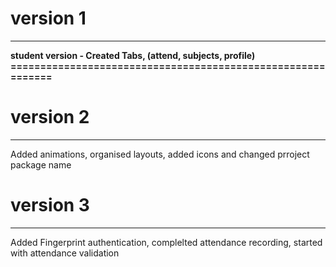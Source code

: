 # version 1
------------------------------------------------------------

**student version -  Created Tabs, (attend, subjects, profile)
============================================================**

# version 2
------------------------------------------------------------

Added animations, organised layouts, added icons and changed prroject package name 

# version 3
------------------------------------------------------------

Added Fingerprint authentication, complelted attendance recording, started with attendance validation
